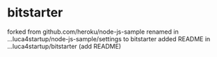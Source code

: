 bitstarter
==========
forked from github.com/heroku/node-js-sample
renamed in ...luca4startup/node-js-sample/settings to bitstarter
added README in ...luca4startup/bitstarter (add README)
